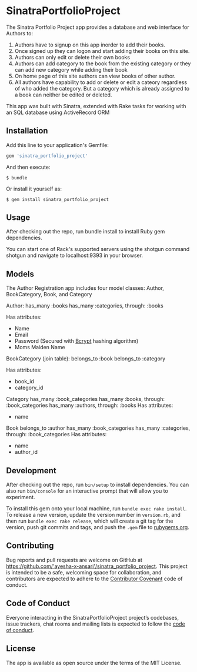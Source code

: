 # SinatraPortfolioProject

The Sinatra Portfolio Project app provides a database and web interface for Authors to:
1.  Authors have to signup on this app inorder to add their books.
2.  Once signed up they can logon and start adding their books on this site.
3.  Authors can only edit or delete their own books
4.  Authors can add category to the book from the existing category or they can add new category while adding their book
5.  On home page of this site authors can view books of other author.
6.  All authors have capability to add or delete or edit a cateory regardless of who added the category. But a category which is      already assigned to a book can neither be edited or deleted.
 
 This app was built with Sinatra, extended with Rake tasks for working with an SQL database using ActiveRecord ORM


## Installation

Add this line to your application's Gemfile:

```ruby
gem 'sinatra_portfolio_project'
```

And then execute:

    $ bundle

Or install it yourself as:

    $ gem install sinatra_portfolio_project

## Usage

After checking out the repo, run bundle install to install Ruby gem dependencies.

You can start one of Rack's supported servers using the shotgun command shotgun and navigate to localhost:9393 in your browser.



## Models
The Author Registration app includes four model classes: Author, BookCategory, Book, and Category

Author:
  has_many :books
  has_many :categories, through: :books
  
Has attributes:
* Name
* Email
* Password (Secured with [Bcrypt](https://github.com/codahale/bcrypt-ruby) hashing algorithm)
* Moms Maiden Name

BookCategory (join table):
  belongs_to :book
  belongs_to :category
  
Has attributes:
* book_id
* category_id

Category
  has_many :book_categories
  has_many :books, through: :book_categories
  has_many :authors, through: :books
Has attributes:
* name

Book
  belongs_to :author
  has_many :book_categories
  has_many :categories, through: :book_categories
Has attributes:
* name
* author_id


## Development

After checking out the repo, run `bin/setup` to install dependencies. You can also run `bin/console` for an interactive prompt that will allow you to experiment.

To install this gem onto your local machine, run `bundle exec rake install`. To release a new version, update the version number in `version.rb`, and then run `bundle exec rake release`, which will create a git tag for the version, push git commits and tags, and push the `.gem` file to [rubygems.org](https://rubygems.org).

## Contributing

Bug reports and pull requests are welcome on GitHub at https://github.com/'ayesha-x-ansari'/sinatra_portfolio_project. This project is intended to be a safe, welcoming space for collaboration, and contributors are expected to adhere to the [Contributor Covenant](http://contributor-covenant.org) code of conduct.

## Code of Conduct

Everyone interacting in the SinatraPortfolioProject project’s codebases, issue trackers, chat rooms and mailing lists is expected to follow the [code of conduct](https://github.com/'ayesha-x-ansari'/sinatra_portfolio_project/blob/master/CODE_OF_CONDUCT.md).

## License
The app is available as open source under the terms of the MIT License.
